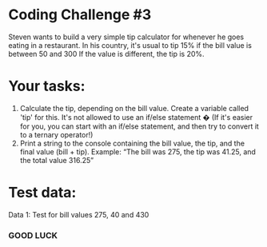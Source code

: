 # Coding Challenge #3
Steven wants to build a very simple tip calculator for whenever he goes eating in a 
restaurant. In his country, it's usual to tip 15% if the bill value is between 50 and 
300 If the value is different, the tip is 20%.

# Your tasks:
1. Calculate the tip, depending on the bill value. Create a variable called 'tip' for 
this. It's not allowed to use an if/else statement � (If it's easier for you, you can 
start with an if/else statement, and then try to convert it to a ternary 
operator!)
2. Print a string to the console containing the bill value, the tip, and the final value 
(bill + tip). Example: “The bill was 275, the tip was 41.25, and the total value 
316.25”

# Test data:
Data 1: Test for bill values 275, 40 and 430

### GOOD LUCK 
